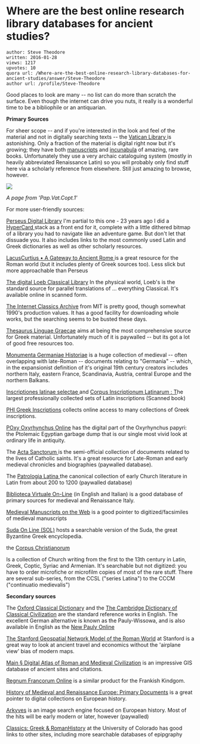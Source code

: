 # Where are the best online research library databases for ancient studies?

	author: Steve Theodore
	written: 2016-01-28
	views: 1217
	upvotes: 10
	quora url: /Where-are-the-best-online-research-library-databases-for-ancient-studies/answer/Steve-Theodore
	author url: /profile/Steve-Theodore


Good places to look are many -- no list can do more than scratch the surface. Even though the internet can drive you nuts, it really is a wonderful time to be a bibliophile or an antiquarian.

__Primary Sources__ 

For sheer scope -- and if you're interested in the look and feel of the material and not in digitally searching texts -- the [Vatican Library ](https://www.vatlib.it/home.php)is astonishing. Only a fraction of the material is digital right now but it's growing; they have both [manuscripts](http://www.mss.vatlib.it/guii/scan/link.jsp) and [incunabula](https://www.vatlib.it/home.php?pag=inc_digitalizzati) of amazing, rare books. Unfortunately they use a very archaic cataloguing system (mostly in heavily abbreviated Renaissance Latin) so you will probably only find stuff here via a scholarly reference from elsewhere. Still just amazing to browse, however.

![](https://qph.fs.quoracdn.net/main-qimg-c0ccf9620b3120c44595dae8356d9647-c)

 _A page from 'Pap.Vat.Copt.1'_ 

For more user-friendly sources:

[Perseus Digital Library](http://www.perseus.tufts.edu/hopper/) I'm partial to this one - 23 years ago I did a [HyperCard ](http://hypercard.org/)stack as a front end for it, complete with a little dithered bitmap of a library you had to navigate like an adventure game. But don't let that dissuade you. It also includes links to the most commonly used Latin and Greek dictionaries as well as other scholarly resources.

[LacusCurtius • A Gateway to Ancient Rome ](http://penelope.uchicago.edu/Thayer/E/Roman/home.html)is a great resource for the Roman world (but it includes plenty of Greek sources too). Less slick but more approachable than Perseus

[The digital Loeb Classical Library](http://www.hup.harvard.edu/features/loeb/digital.html) In the physical world, Loeb's is the standard source for parallel translations of ... everything Classical. It's available online in scanned form.

[The Internet Classics Archive](http://classics.mit.edu/) from MIT is pretty good, though somewhat 1990's production values. It has a good facility for downloading whole works, but the searching seems to be busted these days.

[Thesaurus Linguae Graecae](http://stephanus.tlg.uci.edu/) aims at being the most comprehensive source for Greek material. Unfortunately much of it is paywalled -- but its got a lot of good free resources too.

[Monumenta Germaniae Historiae](http://www.dmgh.de/) is a huge collection of medieval -- often overlapping with late-Roman -- documents relating to "Germania" -- which, in the expansionist definition of it's original 19th century creators includes northern Italy, eastern France, Scandinavia, Austria, central Europe and the northern Balkans.

[Inscriptiones latinae selectae ](https://archive.org/details/inscriptioneslat01dessuoft)and [Corpus Inscriptionum Latinarum : T](http://cil.bbaw.de/cil_en/index_en.html)he largest professionally collected sets of Latin inscriptions (Scanned book)

[PHI Greek Inscriptions](http://epigraphy.packhum.org/allregions) collects online access to many collections of Greek inscriptions.

[POxy Oxyrhynchus Online](http://www.papyrology.ox.ac.uk/POxy/) has the digital part of the Oxyrhynchus papyri: the Ptolemaic Egyptian garbage dump that is our single most vivid look at ordinary life in antiquity.

The [Acta Sanctorum ](http://acta.chadwyck.co.uk/)is the semi-official collection of documents related to the lives of Catholic saints. It's a great resource for Late-Roman and early medieval chronicles and biographies (paywalled database).

The [Patrologia Latina ](http://pld.chadwyck.com/) the canonical collection of early Church literature in Latin from about 200 to 1200 (paywalled database)

[Biblioteca Virtuale On-Line](http://bivio.filosofia.sns.it/) (in English and Italian) is a good database of primary sources for medieval and Renaissance Italy.

[Medieval Manuscripts on the Web](http://faculty.arts.ubc.ca/sechard/512digms.htm) is a good pointer to digitized/facsimiles of medieval manuscripts

[Suda On Line (SOL)](http://www.stoa.org/sol/help.shtml) hosts a searchable version of the Suda, the great Byzantine Greek encyclopedia.

the [Corpus Christianorum ](http://www.corpuschristianorum.org/ccbk/ccbk.html)

Is a collection of Church writing from the first to the 13th century in Latin, Greek, Coptic, Syriac and Armenian. It's searchable but not digitized: you have to order microfiche or microfilm copies of most of the rare stuff. There are several sub-series, from the CCSL ("series Latina") to the CCCM ("continuatio medievalis")



__Secondary sources__ 

The [Oxford Classical Dictionary](http://classics.oxfordre.com/) and the [The Cambridge Dictionary of Classical Civilization](http://www.cambridge.org/US/academic/subjects/classical-studies/classical-studies-general/cambridge-dictionary-classical-civilization) are the standard reference works in English. The excellent German alternative is known as the Pauly-Wissowa, and is also available in English as the [New Pauly Online](http://www.brill.com/publications/online-resources/new-pauly-online) 

[The Stanford Geospatial Network Model of the Roman World](http://orbis.stanford.edu/) at Stanford is a great way to look at ancient travel and economics without the 'airplane view' bias of modern maps.

[Main § Digital Atlas of Roman and Medieval Civilization](http://medievalmap.harvard.edu/icb/icb.do) is an impressive GIS database of ancient sites and citations.

[Regnum Francorum Online](http://www.francia.ahlfeldt.se/index.php) is a similar product for the Frankish Kindgom.

[History of Medieval and Renaissance Europe: Primary Documents](http://eudocs.lib.byu.edu/index.php/History_of_Medieval_and_Renaissance_Europe:_Primary_Documents) is a great pointer to digital collections on European history.

[Arkyves](http://arkyves.org/) is an image search engine focused on European history. Most of the hits will be early modern or later, however (paywalled)

[Classics: Greek & RomanHistory](http://ucblibraries.colorado.edu/research/subjectguides/classics/greek&romanhistory.htm) at the University of Colorado has good links to other sites, including more searchable databases of epipgraphy



